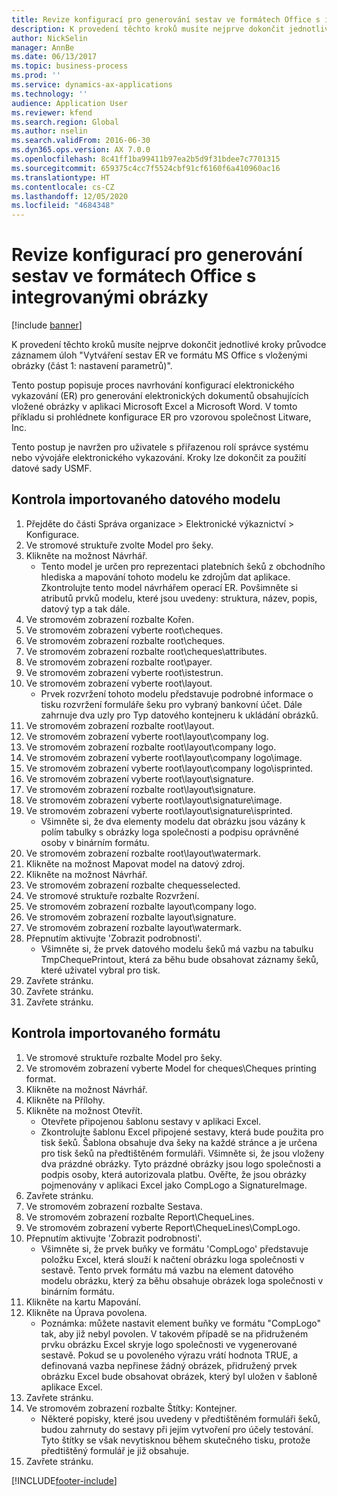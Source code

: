 ```yaml
---
title: Revize konfigurací pro generování sestav ve formátech Office s integrovanými obrázky
description: K provedení těchto kroků musíte nejprve dokončit jednotlivé kroky průvodce záznamem úloh "Vytváření sestav ER ve formátu MS Office s vloženými obrázky (část 1 - nastavení parametrů)".
author: NickSelin
manager: AnnBe
ms.date: 06/13/2017
ms.topic: business-process
ms.prod: ''
ms.service: dynamics-ax-applications
ms.technology: ''
audience: Application User
ms.reviewer: kfend
ms.search.region: Global
ms.author: nselin
ms.search.validFrom: 2016-06-30
ms.dyn365.ops.version: AX 7.0.0
ms.openlocfilehash: 8c41ff1ba99411b97ea2b5d9f31bdee7c7701315
ms.sourcegitcommit: 659375c4cc7f5524cbf91cf6160f6a410960ac16
ms.translationtype: HT
ms.contentlocale: cs-CZ
ms.lasthandoff: 12/05/2020
ms.locfileid: "4684348"
---
```

# <a name="review-configurations-to-generate-reports-in-office-format-that-have-embedded-images"></a>Revize konfigurací pro generování sestav ve formátech Office s integrovanými obrázky

[!include [banner](../../includes/banner.md)]

K provedení těchto kroků musíte nejprve dokončit jednotlivé kroky průvodce záznamem úloh "Vytváření sestav ER ve formátu MS Office s vloženými obrázky (část 1: nastavení parametrů)".

Tento postup popisuje proces navrhování konfigurací elektronického vykazování (ER) pro generování elektronických dokumentů obsahujících vložené obrázky v aplikaci Microsoft Excel a Microsoft Word. V tomto příkladu si prohlédnete konfigurace ER pro vzorovou společnost Litware, Inc. 

Tento postup je navržen pro uživatele s přiřazenou rolí správce systému nebo vývojáře elektronického vykazování. Kroky lze dokončit za použití datové sady USMF.


## <a name="review-the-imported-data-model"></a>Kontrola importovaného datového modelu
1. Přejděte do části Správa organizace > Elektronické výkaznictví > Konfigurace.
2. Ve stromové struktuře zvolte Model pro šeky.
3. Klikněte na možnost Návrhář.
    * Tento model je určen pro reprezentaci platebních šeků z obchodního hlediska a mapování tohoto modelu ke zdrojům dat aplikace. Zkontrolujte tento model návrhářem operací ER. Povšimněte si atributů prvků modelu, které jsou uvedeny: struktura, název, popis, datový typ a tak dále.   
4. Ve stromovém zobrazení rozbalte Kořen.
5. Ve stromovém zobrazení vyberte root\cheques.
6. Ve stromovém zobrazení rozbalte root\cheques.
7. Ve stromovém zobrazení rozbalte root\cheques\attributes.
8. Ve stromovém zobrazení rozbalte root\payer.
9. Ve stromovém zobrazení vyberte root\istestrun.
10. Ve stromovém zobrazení vyberte root\layout.
    * Prvek rozvržení tohoto modelu představuje podrobné informace o tisku rozvržení formuláře šeku pro vybraný bankovní účet. Dále zahrnuje dva uzly pro Typ datového kontejneru k ukládání obrázků.   
11. Ve stromovém zobrazení rozbalte root\layout.
12. Ve stromovém zobrazení vyberte root\layout\company log.
13. Ve stromovém zobrazení rozbalte root\layout\company logo.
14. Ve stromovém zobrazení vyberte root\layout\company logo\image.
15. Ve stromovém zobrazení vyberte root\layout\company logo\isprinted.
16. Ve stromovém zobrazení vyberte root\layout\signature.
17. Ve stromovém zobrazení rozbalte root\layout\signature.
18. Ve stromovém zobrazení vyberte root\layout\signature\image.
19. Ve stromovém zobrazení vyberte root\layout\signature\isprinted.
    * Všimněte si, že dva elementy modelu dat obrázku jsou vázány k polím tabulky s obrázky loga společnosti a podpisu oprávněné osoby v binárním formátu.  
20. Ve stromovém zobrazení rozbalte root\layout\watermark.
21. Klikněte na možnost Mapovat model na datový zdroj.
22. Klikněte na možnost Návrhář.
23. Ve stromovém zobrazení rozbalte chequesselected.
24. Ve stromové struktuře rozbalte Rozvržení.
25. Ve stromovém zobrazení rozbalte layout\company logo.
26. Ve stromovém zobrazení rozbalte layout\signature.
27. Ve stromovém zobrazení rozbalte layout\watermark.
28. Přepnutím aktivujte 'Zobrazit podrobnosti'.
    * Všimněte si, že prvek datového modelu šeků má vazbu na tabulku TmpChequePrintout, která za běhu bude obsahovat záznamy šeků, které uživatel vybral pro tisk.   
29. Zavřete stránku.
30. Zavřete stránku.
31. Zavřete stránku.

## <a name="review-the-imported-format"></a>Kontrola importovaného formátu
1. Ve stromové struktuře rozbalte Model pro šeky.
2. Ve stromovém zobrazení vyberte Model for cheques\Cheques printing format.
3. Klikněte na možnost Návrhář.
4. Klikněte na Přílohy.
5. Klikněte na možnost Otevřít.
    * Otevřete připojenou šablonu sestavy v aplikaci Excel.  
    * Zkontrolujte šablonu Excel připojené sestavy, která bude použita pro tisk šeků. Šablona obsahuje dva šeky na každé stránce a je určena pro tisk šeků na předtištěném formuláři. Všimněte si, že jsou vloženy dva prázdné obrázky. Tyto prázdné obrázky jsou logo společnosti a podpis osoby, která autorizovala platbu. Ověřte, že jsou obrázky pojmenovány v aplikaci Excel jako CompLogo a SignatureImage.   
6. Zavřete stránku.
7. Ve stromovém zobrazení rozbalte Sestava.
8. Ve stromovém zobrazení rozbalte Report\ChequeLines.
9. Ve stromovém zobrazení vyberte Report\ChequeLines\CompLogo.
10. Přepnutím aktivujte 'Zobrazit podrobnosti'.
    * Všimněte si, že prvek buňky ve formátu 'CompLogo' představuje položku Excel, která slouží k načtení obrázku loga společnosti v sestavě. Tento prvek formátu má vazbu na element datového modelu obrázku, který za běhu obsahuje obrázek loga společnosti v binárním formátu.   
11. Klikněte na kartu Mapování.
12. Klikněte na Úprava povolena.
    * Poznámka: můžete nastavit element buňky ve formátu "CompLogo" tak, aby již nebyl povolen. V takovém případě se na přidruženém prvku obrázku Excel skryje logo společnosti ve vygenerované sestavě. Pokud se u povoleného výrazu vrátí hodnota TRUE, a definovaná vazba nepřinese žádný obrázek, přidružený prvek obrázku Excel bude obsahovat obrázek, který byl uložen v šabloně aplikace Excel.   
13. Zavřete stránku.
14. Ve stromovém zobrazení rozbalte Štítky: Kontejner.
    * Některé popisky, které jsou uvedeny v předtištěném formuláři šeků, budou zahrnuty do sestavy při jejím vytvoření pro účely testování. Tyto štítky se však nevytisknou během skutečného tisku, protože předtištěný formulář je již obsahuje.  
15. Zavřete stránku.



[!INCLUDE[footer-include](../../../../includes/footer-banner.md)]
